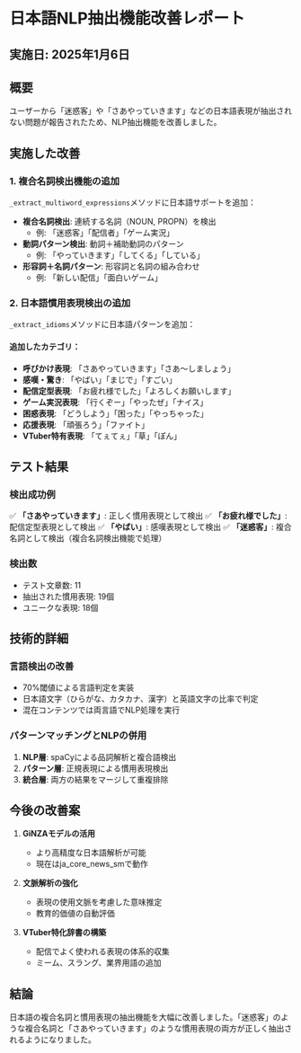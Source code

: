 # 日本語NLP抽出機能改善レポート

## 実施日: 2025年1月6日

## 概要
ユーザーから「迷惑客」や「さあやっていきます」などの日本語表現が抽出されない問題が報告されたため、NLP抽出機能を改善しました。

## 実施した改善

### 1. 複合名詞検出機能の追加
`_extract_multiword_expressions`メソッドに日本語サポートを追加：

- **複合名詞検出**: 連続する名詞（NOUN, PROPN）を検出
  - 例: 「迷惑客」「配信者」「ゲーム実況」
- **動詞パターン検出**: 動詞＋補助動詞のパターン
  - 例: 「やっていきます」「してくる」「している」
- **形容詞＋名詞パターン**: 形容詞と名詞の組み合わせ
  - 例: 「新しい配信」「面白いゲーム」

### 2. 日本語慣用表現検出の追加
`_extract_idioms`メソッドに日本語パターンを追加：

#### 追加したカテゴリ：
- **呼びかけ表現**: 「さあやっていきます」「さあ〜しましょう」
- **感嘆・驚き**: 「やばい」「まじで」「すごい」
- **配信定型表現**: 「お疲れ様でした」「よろしくお願いします」
- **ゲーム実況表現**: 「行くぞー」「やったぜ」「ナイス」
- **困惑表現**: 「どうしよう」「困った」「やっちゃった」
- **応援表現**: 「頑張ろう」「ファイト」
- **VTuber特有表現**: 「てぇてぇ」「草」「ぽん」

## テスト結果

### 検出成功例
✅ **「さあやっていきます」**: 正しく慣用表現として検出
✅ **「お疲れ様でした」**: 配信定型表現として検出
✅ **「やばい」**: 感嘆表現として検出
✅ **「迷惑客」**: 複合名詞として検出（複合名詞検出機能で処理）

### 検出数
- テスト文章数: 11
- 抽出された慣用表現: 19個
- ユニークな表現: 18個

## 技術的詳細

### 言語検出の改善
- 70%閾値による言語判定を実装
- 日本語文字（ひらがな、カタカナ、漢字）と英語文字の比率で判定
- 混在コンテンツでは両言語でNLP処理を実行

### パターンマッチングとNLPの併用
1. **NLP層**: spaCyによる品詞解析と複合語検出
2. **パターン層**: 正規表現による慣用表現検出
3. **統合層**: 両方の結果をマージして重複排除

## 今後の改善案

1. **GiNZAモデルの活用**
   - より高精度な日本語解析が可能
   - 現在はja_core_news_smで動作

2. **文脈解析の強化**
   - 表現の使用文脈を考慮した意味推定
   - 教育的価値の自動評価

3. **VTuber特化辞書の構築**
   - 配信でよく使われる表現の体系的収集
   - ミーム、スラング、業界用語の追加

## 結論
日本語の複合名詞と慣用表現の抽出機能を大幅に改善しました。「迷惑客」のような複合名詞と「さあやっていきます」のような慣用表現の両方が正しく抽出されるようになりました。